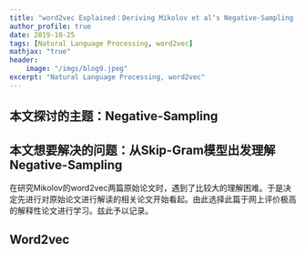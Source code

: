 ```yaml
---
title: "word2vec Explained：Deriving Mikolov et al‘s Negative-Sampling Word-Embedding Method"
author_profile: true
date: 2019-10-25
tags: [Natural Language Processing, word2vec]
mathjax: "true"
header:
    image: "/imgs/blog9.jpeg"
excerpt: "Natural Language Processing, word2vec"
---
```


## 本文探讨的主题：Negative-Sampling

## 本文想要解决的问题：从Skip-Gram模型出发理解Negative-Sampling

在研究Mikolov的word2vec两篇原始论文时，遇到了比较大的理解困难。于是决定先进行对原始论文进行解读的相关论文开始看起。由此选择此篇于网上评价极高的解释性论文进行学习。兹此予以记录。

## Word2vec


